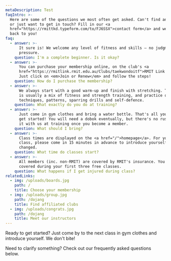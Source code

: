 ```yaml
---
metaDescription: Test
faqIntro: >-
  Here are some of the questions we most often get asked. Can't find an answer
  or just want to get in touch? Fill in our <a
  href="https://rmittkd.typeform.com/to/FJ6SSX">contact form</a> and we'll get
  back to you!
faq:
  - answer: >-
      It sure is! We welcome any level of fitness and skills – no judgment, no
      pressure.
    question: I'm a complete beginner. Is it okay?
  - answer: >-
      You can purchase your membership online, on the club's <a
      href="https://rmitlink.rmit.edu.au/Clubs/taekwondoitf">RMIT Link page</a>.
      Just click on <em>Join or Renew</em> and follow the steps!
    question: How do I purchase the membership?
  - answer: >-
      We always start with a good warm-up and finish with stretching. The rest
      is usually a mix of fitness and strength training, and practice of
      techniques, patterns, sparring drills and self-defence.
    question: What exactly do you do at training?
  - answer: >-
      Just come in gym clothes and bring a water bottle. That's all you need to
      get started! You will need a dobok eventually, but there's no rush. Discuss
      it with us at training once you become a member.
    question: What should I bring?
  - answer: >-
      Class times are displayed on the <a href="/">homepage</a>. For your first
      class, please come in 15 minutes in advance to introduce yourself and get
      changed.
    question: What time do classes start?
  - answer: >-
      All members (inc. non-RMIT) are covered by RMIT's insurance. You are also
      covered during your first three free classes.
    question: What happens if I get injured during class?
relatedLinks:
  - img: /uploads/boards.jpg
    path: /
    title: Choose your membership
  - img: /uploads/group.jpg
    path: /dojang
    title: Find affiliated clubs
  - img: /uploads/congrats.jpg
    path: /dojang
    title: Meet our instructors
---
```

Ready to get started? Just come by to the next class in gym clothes and introduce yourself. We don't bite!

Need to clarify something? Check out our frequently asked questions below.
